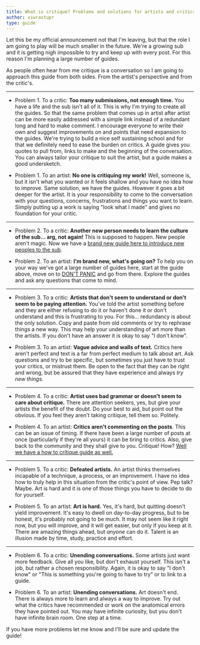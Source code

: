 ```yaml
---
title: What is critique? Problems and solutions for artists and critics
author: viwrastupr
type: guide
---
```

Let this be my official announcement not that I'm leaving, but that the role I am going to play will be much smaller in the future. We're a growing sub and it is getting nigh impossible to try and keep up with every post. For this reason I'm planning a large number of guides.

As people often hear from me critique is a conversation so I am going to approach this guide from both sides. From the artist's perspective and from the critic's.

-----

-   Problem 1. To a critic: **Too many submissions, not enough time.** You have a life and the sub isn't all of it. This is why I'm trying to create all the guides. So that the same problem that comes up in artist after artist can be more easily addressed with a simple link instead of a redundant long and hard to make comment. <Ponymote mote="ajhappy" text="and we need more critics in general."/> I encourage everyone to write their own and suggest improvements on and points that need expansion to the guides. We're trying to build a nice self sustaining school and for that we definitely need to ease the burden on critics. A guide gives you quotes to pull from, links to make and the beginning of the conversation. You can always tailor your critique to suit the artist, but a guide makes a good undersketch.

-   Problem 1. To an artist: **No one is critiquing my work!** Well, someone is, but it isn't what you wanted or it feels shallow and you have no idea how to improve. Same solution, we have the guides. However it goes a bit deeper for the artist. It is your responsibility to come to the conversation with your questions, concerns, frustrations and things you want to learn. Simply putting up a work is saying "look what I made" and gives no foundation for your critic.

-----

-   Problem 2. To a critic: **Another new person needs to learn the culture of the sub... arg, not again!** This is supposed to happen. New people aren't magic. <Ponymote mote="twismile" text="We need more magic in the sub."/> Now we have a [brand new guide here to introduce new peoples to the sub](http://www.reddit.com/r/MLPdrawingschool/comments/r84ig/sub_etiquette_the_first_stop_guide/).

-   Problem 2. To an artist: **I'm brand new, what's going on?** To help you on your way we've got a large number of guides here, start at the guide above, move on to [DON'T PANIC](http://www.reddit.com/r/MLPdrawingschool/comments/nxdpy/dont_panic_a_drawing_guide_from_beginner_to/) and go from there. Explore the guides and ask any questions that come to mind.

-----

-   Problem 3. To a critic: **Artists that don't seem to understand or don't seem to be paying attention.** You've told the artist something before and they are either refusing to do it or haven't done it or don't understand and this is frustrating to you. For this... redundancy is about the only solution. Copy and paste from old comments or try to rephrase things a new way. This may help your understanding of art more than the artists. If you don't have an answer it is okay to say "I don't know".

-   Problem 3. To an artist: **Vague advice and walls of text.** Critics here aren't perfect and text is a far from perfect medium to talk about art. Ask questions and try to be specific, but sometimes you just have to trust your critics, or mistrust them. Be open to the fact that they can be right and wrong, but be assured that they have experience and always _try new things_.

-----

-   Problem 4. To a critic: **Artist uses bad grammar or doesn't seem to care about critique.** There are attention seekers, yes, but give your artists the benefit of the doubt. Do your best to aid, but point out the obvious. If you feel they aren't taking critique, tell them so. Politely.

-   Problem 4. To an artist: **Critics aren't commenting on the posts**. This can be an issue of timing. If there have been a large number of posts at once (particularly if they're all yours) it can be tiring to critics. Also, give back to the community and they shall give to you. Critique! How? [Well we have a how to critique guide as well.](http://www.reddit.com/r/MLPdrawingschool/comments/p93po/how_to_critique_for_critics_and_artists_alike/)

-----

-   Problem 5. To a critic: **Defeated artists.** An artist thinks themselves incapable of a technique, a process, or an improvement. I have no idea how to truly help in this situation from the critic's point of view. Pep talk? Maybe. Art is hard and it is one of those things you have to decide to do for yourself.

-   Problem 5. To an artist: **Art is hard.** Yes, it's hard, but quitting doesn't yield improvement. It's easy to dwell on day-to-day progress, but to be honest, it's probably not going to be much. It may not seem like it right now, but you will improve, and it will get easier, but only if you keep at it. There are amazing things ahead, but _anyone_ can do it. Talent is an illusion made by time, study, practice and effort.

-----

-   Problem 6. To a critic: **Unending conversations.** Some artists just want more feedback. Give all you like, but don't exhaust yourself. This isn't a job, but rather a chosen responsibility. Again, it is okay to say "I don't know" or "This is something you're going to have to try" or to link to a guide.

-   Problem 6. To an artist: **Unending conversations.** Art doesn't end. There is always more to learn and always a way to improve. Try out what the critics have recommended or work on the anatomical errors they have pointed out. You may have infinite curiosity, but you don't have infinite brain room. One step at a time.

If you have more problems let me know and I'll be sure and update the guide!
<Ponymote mote="twiquery" text="This didn't really turn out how I intended it... darn."/>
<Ponymote mote="twistare" text="Now I have another critique guide to make."/>